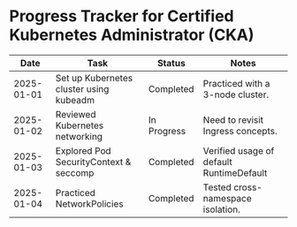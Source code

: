 # Progress Tracker for Certified Kubernetes Administrator (CKA)

| **Date**       | **Task**                                     | **Status**        | **Notes**                                 |
|----------------|----------------------------------------------|-------------------|-------------------------------------------|
| 2025-01-01     | Set up Kubernetes cluster using kubeadm      | Completed         | Practiced with a 3-node cluster.         |
| 2025-01-02     | Reviewed Kubernetes networking               | In Progress       | Need to revisit Ingress concepts.        |
| 2025-01-03     | Explored Pod SecurityContext & seccomp       | Completed         | Verified usage of default RuntimeDefault |
| 2025-01-04     | Practiced NetworkPolicies                    | Completed         | Tested cross-namespace isolation.        |
